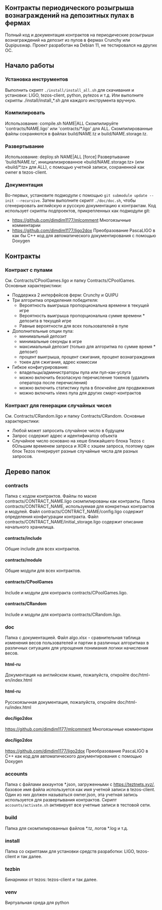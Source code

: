 ## Контракты периодического розыгрыша вознаграждений на депозитных пулах в фермах

Полный код и документация контрактов на периодические розыгрыши вознаграждений на депозит из пулов в фермах Crunchy или Qupipuswap.
Проект разработан на Debian 11, не тестировался на других ОС.

## Начало работы

### Установка инструментов

Выполнить скрипт `./install/install_all.sh` для скачивания и установки: LIGO, tezos-client, python, pytezos и т.д.
Или выполните скрипты ./install/install_*.sh для каждого инструмента вручную.

### Компилировать

Использование: compile.sh NAME|ALL
Скомпилируйте 'contracts/NAME.ligo' или 'contracts/*.ligo' для ALL.
Скомпилированные файлы сохраняются в файлах build/NAME.tz и build/NAME.storage.tz.

### Развертывание

Использование: deploy.sh NAME|ALL [force]
Развертывание 'build/NAME.tz', инициализированное «build/NAME.storage.tz» (или «build/*.tz» для ALL), с помощью учетной записи, сохраненной как owner в tezos-client.

### Документация

Во-первых, установите подмодули с помощью `git submodule update --init --recursive`.
Затем выполните скрипт `./doc/doc.sh`, чтобы сгенерировать английскую и русскую документацию к контрактам.
Код использует скрипты подпроектов, прикрепленных как подмодули git:
- https://github.com/dimdim1177/mlcomment Многоязычные комментарии
- https://github.com/dimdim1177/ligo2dox Преобразование PascaLIGO в как бы C++ код для автоматического документирования с помощью Doxygen

## Контракты

### Контракт с пулами

См. Contracts/CPoolGames.ligo и папку Contracts/CPoolGames.
Основные характеристики:
- Поддержка 2 интерфейсов ферм: Crunchy и QUIPU
- Три алгоритма определения победителя:
    - Вероятность выигрыша пропорциональна времени в текущей игре
    - Вероятность выигрыша пропорциональна сумме времени * депозита в текущей игре
    - Равные вероятности для всех пользователей в пуле
- Дополнительные опции пула:
    - минимальный депозит
    - минимальные секунды в игре
    - максимальный депозит (только для алгоритма по сумме время * депозит)
    - процент выигрыша, процент сжигания, процент вознаграждения
    - токен для сжигания, адрес комиссии
- Гибкое конфигурирование:
    - владельцы/администраторы пула или пул-как-услуга
    - можно включить безопасную перечисление токенов (удалить оператора после перечисления)
    - можно включить статистику пула в блокчейне для продвижения
    - можно включить views пула для других смарт-контрактов

### Контракт для генерации случайных чисел

См. Contracts/CRandom.ligo и папку Contracts/CRandom.
Основные характеристики:
- Любой может запросить случайное число в будущем
- Запрос содержит адрес и идентификатор объекта
- Случайное число основано на хеше ближайшего блока Tezos с бОльшим временем запроса и XOR с хэшем запроса, поэтому один блок Tezos генерирует разные случайные числа для разных запросов.


## Дерево папок

### contracts

Папка с кодом контрактов. Файлы по маске contracts/CONTRACT_NAME.ligo скомпилированы как контракты.
Папка contracts/CONTRACT_NAME, используемая для конкретных контрактов и модулей.
Файл contracts/CONTRACT_NAME/config.ligo содержит определения конфигурации контракта.
Файл contracts/CONTRACT_NAME/initial_storage.ligo содержит описание начального хранилища.

#### contracts/include

Общие include для всех контрактов.

#### contracts/module

Общие модули для всех контрактов.

#### contracts/CPoolGames

Include и модули для контракта contracts/CPoolGames.ligo.

#### contracts/CRandom

Include и модули для контракта contracts/CRandom.ligo.

### doc

Папка с документацией.
Файл algo.xlsx - сравнительная таблица изменения весов пользователей и партии в различных алгоритмах в различных ситуациях для упрощения понимания логики начисления весов.

#### html-ru

Документация на английском языке, пожалуйста, откройте doc/html-en/index.html

#### html-ru

Русскоязычная документация, пожалуйста, откройте doc/html-ru/index.html

#### doc/ligo2dox

https://github.com/dimdim1177/mlcomment Многоязычные комментарии

#### doc/ligo2dox

https://github.com/dimdim1177/ligo2dox Преобразование PascaLIGO в C++ как код для автоматического документирования с помощью Doxygen

### accounts

Папка с файлами аккаунтов *.json, загруженными с https://teztnets.xyz/, базовое имя файла используется как имя учетной записи в tezos-client.
Один из них должен называться owner.json, эта учетная запись используется для развертывания контрактов.
Скрипт `accounts/activate.sh` активирует все учетные записи в тестовой сети.

### build

Папка для скомпилированных файлов *.tz, логов *.log и т.д.

### install

Папка со скриптами для установки средств разработки: LIGO, tezos-client и так далее.

### tezbin

Бинарники от tezos: tezos-client и так далее.

### venv

Виртуальная среда для python
